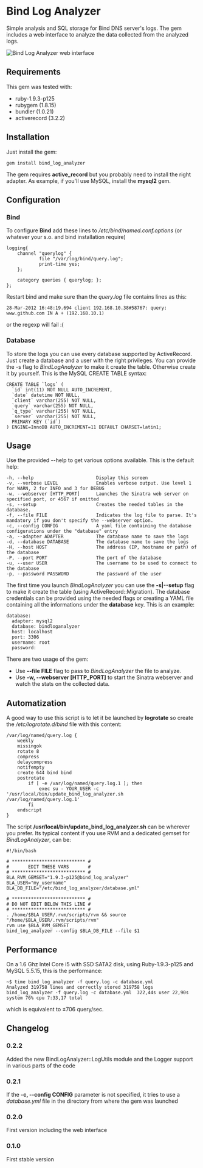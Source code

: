 # Bind Log Analyzer

Simple analysis and SQL storage for Bind DNS server's logs.
The gem includes a web interface to analyze the data collected from the analyzed logs.

![Bind Log Analyzer web interface](http://f.cl.ly/items/0A1A173R3b012R1V2x2b/bind_log_analyzer_screenshot_1.jpg)

## Requirements

This gem was tested with:

- ruby-1.9.3-p125
- rubygem (1.8.15)
- bundler (1.0.21)
- activerecord (3.2.2)

## Installation

Just install the gem:

    gem install bind_log_analyzer

The gem requires **active_record** but you probably need to install the right adapter. As example, if you'll use MySQL, install the **mysql2** gem.

## Configuration

### Bind

To configure **Bind** add these lines to _/etc/bind/named.conf.options_ (or whatever your s.o. and bind installation require)

    logging{
        channel "querylog" {
                file "/var/log/bind/query.log";
                print-time yes;
        };

        category queries { querylog; };
    };

Restart bind and make sure than the _query.log_ file contains lines as this:

    28-Mar-2012 16:48:19.694 client 192.168.10.38#58767: query: www.github.com IN A + (192.168.10.1)

or the regexp will fail :(

### Database

To store the logs you can use every database supported by ActiveRecord. Just create a database and a user with the right privileges. You can provide the -s flag to *BindLogAnalyzer* to make it create the table. Otherwise create it by yourself.
This is the MySQL CREATE TABLE syntax:

    CREATE TABLE `logs` (
      `id` int(11) NOT NULL AUTO_INCREMENT,
      `date` datetime NOT NULL,
      `client` varchar(255) NOT NULL,
      `query` varchar(255) NOT NULL,
      `q_type` varchar(255) NOT NULL,
      `server` varchar(255) NOT NULL,
      PRIMARY KEY (`id`)
    ) ENGINE=InnoDB AUTO_INCREMENT=11 DEFAULT CHARSET=latin1;

## Usage

Use the provided --help to get various options available. This is the default help:

    -h, --help                       Display this screen
    -v, --verbose LEVEL              Enables verbose output. Use level 1 for WARN, 2 for INFO and 3 for DEBUG
    -w, --webserver [HTTP_PORT]      Launches the Sinatra web server on specified port, or 4567 if omitted
    -s, --setup                      Creates the needed tables in the database.
    -f, --file FILE                  Indicates the log file to parse. It's mandatory if you don't specify the --webserver option.
    -c, --config CONFIG              A yaml file containing the database configurations under the "database" entry
    -a, --adapter ADAPTER            The database name to save the logs
    -d, --database DATABASE          The database name to save the logs
    -H, --host HOST                  The address (IP, hostname or path) of the database
    -P, --port PORT                  The port of the database
    -u, --user USER                  The username to be used to connect to the database
    -p, --password PASSWORD          The password of the user

The first time you launch *BindLogAnalyzer* you can use the **-s|--setup** flag to make it create the table (using ActiveRecord::Migration).
The database credentials can be provided using the needed flags or creating a YAML file containing all the informations under the **database** key. This is an example:

    database:
      adapter: mysql2
      database: bindloganalyzer
      host: localhost
      port: 3306
      username: root
      password:  

There are two usage of the gem:

* Use **--file FILE** flag to pass to *BindLogAnalyzer* the file to analyze.
* Use **-w, --webserver [HTTP_PORT]** to start the Sinatra webserver and watch the stats on the collected data.

## Automatization

A good way to use this script is to let it be launched by **logrotate** so create the _/etc/logrotate.d/bind_ file with this content:

    /var/log/named/query.log {
        weekly
        missingok
        rotate 8
        compress
        delaycompress
        notifempty
        create 644 bind bind
        postrotate
            if [ -e /var/log/named/query.log.1 ]; then
                exec su - YOUR_USER -c '/usr/local/bin/update_bind_log_analyzer.sh /var/log/named/query.log.1'
            fi
        endscript
    } 

The script **/usr/local/bin/update_bind_log_analyzer.sh** can be wherever you prefer. Its typical content if you use RVM and a dedicated gemset for *BindLogAnalyzer*, can be:

    #!/bin/bash

    # *************************** #
    #       EDIT THESE VARS       #
    # *************************** #
    BLA_RVM_GEMSET="1.9.3-p125@bind_log_analyzer"
    BLA_USER="my_username"
    BLA_DB_FILE="/etc/bind_log_analyzer/database.yml"

    # *************************** #
    # DO NOT EDIT BELOW THIS LINE #
    # *************************** #
    . /home/$BLA_USER/.rvm/scripts/rvm && source "/home/$BLA_USER/.rvm/scripts/rvm"
    rvm use $BLA_RVM_GEMSET
    bind_log_analyzer --config $BLA_DB_FILE --file $1

## Performance

On a 1.6 Ghz Intel Core i5 with SSD SATA2 disk, using Ruby-1.9.3-p125 and MySQL 5.5.15, this is the performance:

    ~$ time bind_log_analyzer -f query.log -c database.yml   
    Analyzed 319758 lines and correctly stored 319758 logs
    bind_log_analyzer -f query.log -c database.yml  322,44s user 22,90s system 76% cpu 7:33,17 total
    
which is equivalent to ±706 query/sec.

## Changelog

### 0.2.2

Added the new BindLogAnalyzer::LogUtils module and the Logger support in various parts of the code

### 0.2.1

If the **-c, --config CONFIG** parameter is not specified, it tries to use a *database.yml* file in the directory from where the gem was launched

### 0.2.0

First version including the web interface

### 0.1.0

First stable version